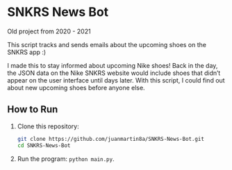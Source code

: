 # SNKRS News Bot
Old project from 2020 - 2021

This script tracks and sends emails about the upcoming shoes on the SNKRS app :)

I made this to stay informed about upcoming Nike shoes! Back in the day, the JSON data on the Nike SNKRS website would include shoes that didn’t appear on the user interface until days later. With this script, I could find out about new upcoming shoes before anyone else.

## How to Run

  1. Clone this repository:
     ```bash
     git clone https://github.com/juanmartin8a/SNKRS-News-Bot.git
     cd SNKRS-News-Bot

  2. Run the program: `python main.py`.
